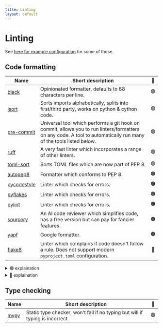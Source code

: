 ```yaml
---
title: Linting
layout: default
---
```


# Linting

See [here for example configuration](https://github.com/UCL-ARC/python-tooling/blob/main/%7B%7Bcookiecutter.project_slug%7D%7D/.pre-commit-config.yaml) for some of these.

## Code formatting

| Name                                                     | Short description                                                                                                                                                 | 🚦  |
| -------------------------------------------------------- | ----------------------------------------------------------------------------------------------------------------------------------------------------------------- | :-: |
| [black](https://black.readthedocs.io/en/stable/)         | Opinionated formatter, defaults to 88 characters per line.                                                                                                        | 🟢  |
| [isort](https://pycqa.github.io/isort/)                  | Sorts imports alphabetically, splits into first/third party, works on python & cython code.                                                                       | 🟢  |
| [pre-commit](https://pre-commit.com/)                    | Universal tool which performs a git hook on commit, allows you to run linters/formatters on any code. A tool to automatically run many of the tools listed below. | 🟢  |
| [ruff](https://github.com/astral-sh/ruff)            | A very fast linter which incorporates a range of other linters.                                                                                                   | 🟢  |
| [toml-sort](https://toml-sort.readthedocs.io/en/latest/) | Sorts TOML files which are now part of PEP 8.                                                                                                                     | 🟢  |
| [autopep8](https://github.com/hhatto/autopep8)           | Formatter which conforms to PEP 8.                                                                                                                                | 🟠  |
| [pycodestyle](https://pycodestyle.pycqa.org/en/latest/)  | Linter which checks for errors.                                                                                                                                   | 🟠  |
| [pyflakes](https://github.com/PyCQA/pyflakes)            | Linter which checks for errors.                                                                                                                                   | 🟠  |
| [pylint](https://pylint.readthedocs.io/en/latest/)       | Linter which checks for errors.                                                                                                                                   | 🟠  |
| [sourcery](https://sourcery.ai/)                         | An AI code reviewer which simplifies code, has a free version but can pay for fancier features.                                                                   | 🟠  |
| [yapf](https://github.com/google/yapf)                   | Google formatter.                                                                                                                                                 | 🟠  |
| [flake8](https://flake8.pycqa.org/en/latest/)            | Linter which complains if code doesn't follow a rule. Does not support modern `pyproject.toml` configuration.                                                     | 🔴  |

<details>
<summary> 🟢 explaination</summary>

We recommend a suite of 🟢 tools that we've used and work well together.

- Pre-commit is a useful framework tool to list several linters and run it automatically. It can be used to run all of our recommended linters.

- `black` is a nice _"no need to think"_ code formatter. If you have your own opinions about code style you might not like this. But it's widely used by almost all ARC python projects.

</details>

<details>
<summary> 🔴 explaination</summary>

Flake8 is not recommended because it doesn't support `pyproject.toml` and [seemingly wont](https://github.com/PyCQA/flake8/issues/234#issuecomment-1206730688). There are now better and more flexible tools available.

</details>

## Type checking

| Name                                           | Short description                                                             | 🚦  |
| ---------------------------------------------- | ----------------------------------------------------------------------------- | :-: |
| [mypy](https://mypy.readthedocs.io/en/stable/) | Static type checker, won't fail if no typing but will if typing is incorrect. | 🟢  |
